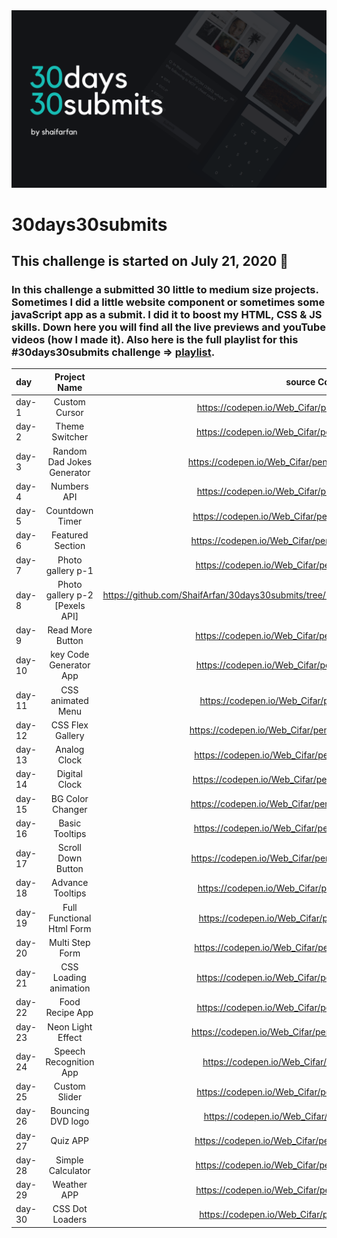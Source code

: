 <img src="./banner.png">

# 30days30submits

 ## This challenge is started on July 21, 2020 📅
 ### In this challenge a submitted 30 little to medium size projects. Sometimes I did a little website component or sometimes some javaScript app as a submit. I did it to boost my HTML, CSS & JS skills. Down here you will find all the live previews and youTube videos (how I made it). Also here is the full playlist for this #30days30submits challenge => [playlist](https://www.youtube.com/playlist?list=PLRv_Gd5w9e7m7wokXmB9fGtGYw100UKc0).

| day   | Project Name    | source Code/preview |                       YouTube Video       |
| :---  | :-------------: | ------------------: |  ---------------------------------------: |
| day-1 | Custom Cursor   | https://codepen.io/Web_Cifar/pen/OJMrzaB | https://youtu.be/de4W0EHMuUs |
| day-2 | Theme Switcher  | https://codepen.io/Web_Cifar/pen/OJMrdbq | https://youtu.be/D1yg4T37qYo |
| day-3 | Random Dad Jokes Generator | https://codepen.io/Web_Cifar/pen/XWXOZWX | https://youtu.be/UDIfuvLEkjU |
| day-4 | Numbers API     | https://codepen.io/Web_Cifar/pen/PoZLpoG | https://youtu.be/s3LFCErzmHI |
| day-5 | Countdown Timer | https://codepen.io/Web_Cifar/pen/OJMGPbb | https://youtu.be/_a4XCarxwr8 |
| day-6 | Featured Section| https://codepen.io/Web_Cifar/pen/WNrWxYG | https://youtu.be/L4k3_elYm2U |
| day-7 | Photo gallery p-1| https://codepen.io/Web_Cifar/pen/wvMbwdj | https://youtu.be/URymtcPO11A |
| day-8 | Photo gallery p-2 [Pexels API]| https://github.com/ShaifArfan/30days30submits/tree/master/day-8 | https://youtu.be/gGBpmzLN1Hw |
| day-9 | Read More Button| https://codepen.io/Web_Cifar/pen/OJMeVxx | https://youtu.be/TvVY8c1uvG8 |
| day-10 | key Code Generator App | https://codepen.io/Web_Cifar/pen/eYJwvKV | https://youtu.be/jOLwRV6xSwA |
| day-11 | CSS animated Menu | https://codepen.io/Web_Cifar/pen/eYJqdxy | https://youtu.be/q8vmz-R_3Ck |
| day-12 | CSS Flex Gallery | https://codepen.io/Web_Cifar/pen/wvMVmZN | https://youtu.be/Z6IZ2NOEzmw  |
| day-13 | Analog Clock | https://codepen.io/Web_Cifar/pen/LYNYmpb | https://youtu.be/6xEQ_jA5V2Y  |
| day-14 | Digital Clock | https://codepen.io/Web_Cifar/pen/MWyYaBP | https://youtu.be/gmNhRyxAPpw  |
| day-15 | BG Color Changer | https://codepen.io/Web_Cifar/pen/dyMPmwY | https://youtu.be/Yem8T8azZko  |
| day-16 | Basic Tooltips | https://codepen.io/Web_Cifar/pen/PoNqwNJ | https://youtu.be/MXRxahbJX3A  |
| day-17 | Scroll Down Button | https://codepen.io/Web_Cifar/pen/WNwvOaE | https://youtu.be/LY1jeQGUiAI |
| day-18 | Advance Tooltips | https://codepen.io/Web_Cifar/pen/yLOYoPR | https://youtu.be/e_jEquJo7y8 |
| day-19 | Full Functional Html Form | https://codepen.io/Web_Cifar/pen/gOrrPpO | https://youtu.be/vc9rgFHr098  |
| day-20 | Multi Step Form | https://codepen.io/Web_Cifar/pen/PoNNEYY | https://youtu.be/cKTgIDkRsGc  |
| day-21 | CSS Loading animation | https://codepen.io/Web_Cifar/pen/jOqqRPM | https://youtu.be/E_jOrp4t0N4  |
| day-22 | Food Recipe App | https://codepen.io/Web_Cifar/pen/oNxLYRY | https://youtu.be/x8EY0BlhPGk  |
| day-23 | Neon Light Effect | https://codepen.io/Web_Cifar/pen/MWyJENV | https://youtu.be/NLtUycloTnc  |
| day-24 | Speech Recognition App | https://codepen.io/Web_Cifar/pen/jOqBEjE | https://youtu.be/-k-PgvbktX4  |
| day-25 | Custom Slider | https://codepen.io/Web_Cifar/pen/bGpRwEr | https://youtu.be/V9TCxMMpGhI  |
| day-26 | Bouncing DVD logo | https://codepen.io/Web_Cifar/pen/JjXrLRJ | https://youtu.be/wMIARRCox9k  |
| day-27 | Quiz APP | https://codepen.io/Web_Cifar/pen/dyMZxNg | https://youtu.be/qXXM9nVxLWk  |
| day-28 | Simple Calculator | https://codepen.io/Web_Cifar/pen/XWdVgXr | Coming Soon 🔜  |
| day-29 | Weather APP | https://codepen.io/Web_Cifar/pen/gOrvMpR | Coming Soon 🔜  |
| day-30 | CSS Dot Loaders | https://codepen.io/Web_Cifar/pen/rNevXPx | https://youtu.be/ENa4y_-fJAs  |

